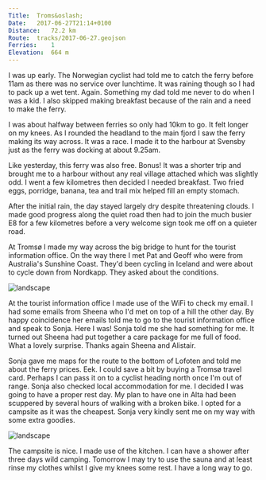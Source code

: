 ```yaml
---
Title:	Troms&oslash;
Date:	2017-06-27T21:14+0100
Distance:	72.2 km
Route:	tracks/2017-06-27.geojson
Ferries:	1
Elevation:	664 m
---
```


I was up early.  The Norwegian cyclist had told me to catch the ferry before 11am as there was no service over lunchtime. It was raining though so I had to pack up a wet tent. Again. Something my dad told me never to do when I was a kid. I also skipped making breakfast because of the rain and a need to make the ferry.

I was about halfway between ferries so only had 10km to go. It felt longer on my knees. As I rounded the headland to the main fjord I saw the ferry making its way across. It was a race. I made it to the harbour at Svensby just as the ferry was docking at about 9.25am.

Like yesterday, this ferry was also free. Bonus! It was a shorter trip and brought me to a harbour without any real village attached which was slightly odd. I went a few kilometres then decided I needed breakfast. Two fried eggs, porridge, banana, tea and trail mix helped fill an empty stomach.

After the initial rain, the day stayed largely dry despite threatening clouds. I made good progress along the quiet road then had to join the much busier E8 for a few kilometres before a very welcome sign took me off on a quieter road.

At Troms&oslash; I made my way across the big bridge to hunt for the tourist information office. On the way there I met Pat and Geoff who were from Australia's Sunshine Coast. They'd been cycling in Iceland and were about to cycle down from Nordkapp. They asked about the conditions.

![landscape](https://pbs.twimg.com/media/DDVGlnvXYAIPjoq?format=jpg "Pat and Geoff")

At the tourist information office I made use of the WiFi to check my email. I had some emails from Sheena who I'd met on top of a hill the other day. By happy coincidence her emails told me to go to the tourist information office and speak to Sonja. Here I was! Sonja told me she had something for me. It turned out Sheena had put together a care package for me full of food. What a lovely surprise. Thanks again Sheena and Alistair.

Sonja gave me maps for the route to the bottom of Lofoten and told me about the ferry prices. Eek. I could save a bit by buying a Troms&oslash; travel card. Perhaps I can pass it on to a cyclist heading north once I'm out of range. Sonja also checked local accommodation for me. I decided I was going to have a proper rest day. My plan to have one in Alta had been scuppered by several hours of walking with a broken bike. I opted for a campsite as it was the cheapest. Sonja very kindly sent me on my way with some extra goodies.

![landscape](https://pbs.twimg.com/media/DDVg_EDW0AAvm0C?format=jpg "A warm welcome from Sonja of Troms&oslash; tourist information office")

The campsite is nice. I made use of the kitchen. I can have a shower after three days wild camping. Tomorrow I may try to use the sauna and at least rinse my clothes whilst I give my knees some rest. I have a long way to go.
